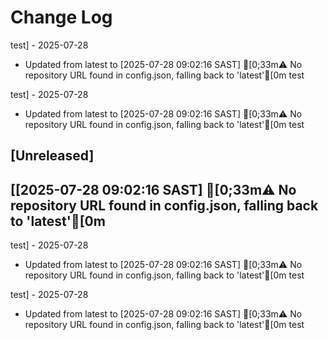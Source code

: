 # Change Log
test] - 2025-07-28

- Updated from latest to [2025-07-28 09:02:16 SAST] [0;33m⚠️ No repository URL found in config.json, falling back to 'latest'[0m
test


test] - 2025-07-28

- Updated from latest to [2025-07-28 09:02:16 SAST] [0;33m⚠️ No repository URL found in config.json, falling back to 'latest'[0m
test

## [Unreleased]

## [[2025-07-28 09:02:16 SAST] [0;33m⚠️ No repository URL found in config.json, falling back to 'latest'[0m
test] - 2025-07-28

- Updated from latest to [2025-07-28 09:02:16 SAST] [0;33m⚠️ No repository URL found in config.json, falling back to 'latest'[0m
test


test] - 2025-07-28

- Updated from latest to [2025-07-28 09:02:16 SAST] [0;33m⚠️ No repository URL found in config.json, falling back to 'latest'[0m
test

